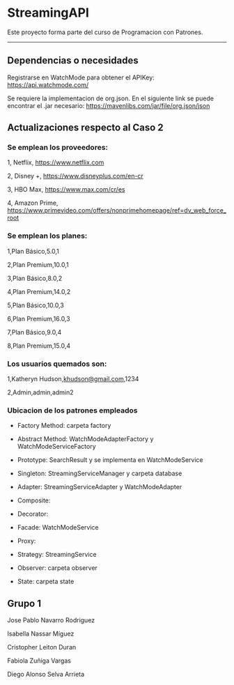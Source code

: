 # StreamingAPI

Este proyecto forma parte del curso de Programacion con Patrones.

---
## Dependencias o necesidades

Registrarse en WatchMode para obtener el APIKey:
https://api.watchmode.com/


Se requiere la implementacion de org.json. En el siguiente link se puede encontrar el .jar necesario:
https://mavenlibs.com/jar/file/org.json/json

## Actualizaciones respecto al Caso 2
### Se emplean los proveedores: 
1, Netflix, https://www.netflix.com

2, Disney +, https://www.disneyplus.com/en-cr

3, HBO Max, https://www.max.com/cr/es

4, Amazon Prime, https://www.primevideo.com/offers/nonprimehomepage/ref=dv_web_force_root

### Se emplean los planes:
1,Plan Básico,5.0,1

2,Plan Premium,10.0,1

3,Plan Básico,8.0,2

4,Plan Premium,14.0,2

5,Plan Básico,10.0,3

6,Plan Premium,16.0,3

7,Plan Básico,9.0,4

8,Plan Premium,15.0,4

### Los usuarios quemados son:
1,Katheryn Hudson,khudson@gmail.com,1234

2,Admin,admin,admin2

### Ubicacion de los patrones empleados

- Factory Method: carpeta factory
- Abstract Method: WatchModeAdapterFactory y WatchModeServiceFactory

- Prototype: SearchResult y se implementa en WatchModeService
- Singleton: StreamingServiceManager y carpeta database
- Adapter: StreamingServiceAdapter y WatchModeAdapter
- Composite:
- Decorator:
- Facade: WatchModeService
- Proxy:
- Strategy: StreamingService
- Observer: carpeta observer
- State: carpeta state



## Grupo 1

Jose Pablo Navarro Rodriguez

Isabella Nassar Míguez

Cristopher Leiton Duran

Fabiola Zuñiga Vargas

Diego Alonso Selva Arrieta
